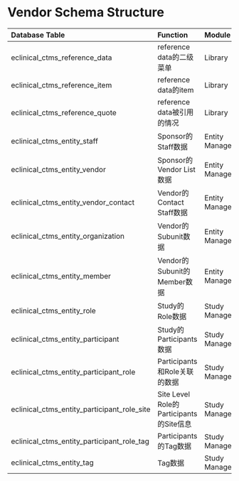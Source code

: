 # Vendor Schema Structure
| Database Table | Function | Module |
| :--- | :--- | :--- |
| eclinical_ctms_reference_data | reference data的二级菜单 | Library |
| eclinical_ctms_reference_item | reference data的item | Library |
| eclinical_ctms_reference_quote | reference data被引用的情况 | Library |
| eclinical_ctms_entity_staff | Sponsor的Staff数据 | Entity Management |
| eclinical_ctms_entity_vendor | Sponsor的Vendor List数据 | Entity Management |
| eclinical_ctms_entity_vendor_contact | Vendor的Contact Staff数据 | Entity Management |
| eclinical_ctms_entity_organization | Vendor的Subunit数据 | Entity Management |
| eclinical_ctms_entity_member | Vendor的Subunit的Member数据 | Entity Management |
| eclinical_ctms_entity_role | Study的Role数据 | Study Management |
| eclinical_ctms_entity_participant | Study的Participants数据 | Study Management |
| eclinical_ctms_entity_participant_role | Participants和Role关联的数据 | Study Management |
| eclinical_ctms_entity_participant_role_site | Site Level Role的Participants的Site信息 | Study Management |
| eclinical_ctms_entity_participant_role_tag | Participants的Tag数据 | Study Management |
| eclinical_ctms_entity_tag | Tag数据 | Study Management |


